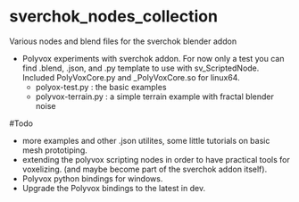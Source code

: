 # sverchok_nodes_collection
Various nodes and blend files for the sverchok blender addon

* Polyvox experiments with sverchok addon. For now only a test you can find .blend, .json, and .py template to use with sv_ScriptedNode. Included PolyVoxCore.py and _PolyVoxCore.so for linux64.
  * polyox-test.py : the basic examples
  * polyvox-terrain.py : a simple terrain example with  fractal blender noise



#Todo

* more examples and other .json utilites, some little tutorials on basic mesh prototiping.
* extending the polyvox scripting nodes in order to have practical tools for voxelizing. (and maybe become part of the sverchok addon itself).
* Polyvox python bindings for windows.
* Upgrade the Polyvox bindings to the latest in dev.
